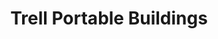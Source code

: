 ---
title: "Trell Portable Buildings"
url: /baton-rouge/trell-portable-buildings/
shop: Allgemein
---